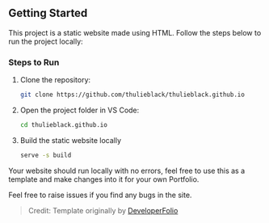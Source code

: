 ## Getting Started  

This project is a static website made using HTML. Follow the steps below to run the project locally:  

### Steps to Run  

1. Clone the repository:  
   ```bash
   git clone https://github.com/thulieblack/thulieblack.github.io

2. Open the project folder in VS Code:
    ```bash
    cd thulieblack.github.io

3. Build the static website locally
    ```bash
    serve -s build

Your website should run locally with no errors, feel free to use this as a template and make changes into it for your own Portfolio.

Feel free to raise issues if you find any bugs in the site.

> Credit: Template originally by [DeveloperFolio](https://github.com/saadpasta/developerFolio)

